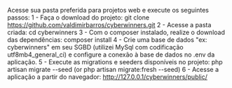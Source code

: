 Acesse sua pasta preferida para projetos web e execute os seguintes passos:
1 - Faça o download do projeto:
git clone https://github.com/valdimirbarros/cyberwinners.git
2 - Acesse a pasta criada:
cd cyberwinners
3 - Com o composer instalado, realize o download das dependências:
composer install
4 - Crie uma base de dados "ex: cyberwinners" em seu SGBD (utilizei MySql com codificação utf8mb4_general_ci) e configure a conexão à base de dados no .env da aplicação.
5 - Execute as migrations e seeders disponíveis no projeto:
php artisan migrate --seed (or php artisan migrate:fresh --seed)
6 - Acesse a aplicação a partir do navegador: 
http://127.0.0.1/cyberwinners/public/